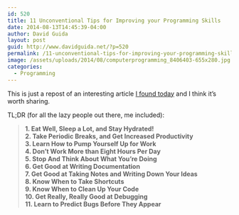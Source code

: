 ```yaml
---
id: 520
title: 11 Unconventional Tips for Improving your Programming Skills
date: 2014-08-13T14:45:39-04:00
author: David Guida
layout: post
guid: http://www.davidguida.net/?p=520
permalink: /11-unconventional-tips-for-improving-your-programming-skills/
image: /assets/uploads/2014/08/computerprogramming_8406403-655x280.jpg
categories:
  - Programming
---
```

This is just a repost of an interesting article <a title="11 Unconventional Tips for Improving your Programming Skills" href="http://superheroesinracecars.com/2014/07/01/11-unconventional-tips-for-improving-your-programming-skills/" target="_blank">I found today</a> and I think it&#8217;s worth sharing.

TL;DR (for all the lazy people out there, me included):

> **1. Eat Well, Sleep a Lot, and Stay Hydrated!**  
>  **2. Take Periodic Breaks, and Get Increased Productivity**  
>  **3. Learn How to Pump Yourself Up for Work**  
>  **4. Don’t Work More than Eight Hours Per Day**  
>  **5. Stop And Think About What You’re Doing**  
>  **6. Get Good at Writing Documentation**  
>  **7. Get Good at Taking Notes and Writing Down Your Ideas**  
>  **8. Know When to Take Shortcuts**  
>  **9. Know When to Clean Up Your Code**  
>  **10. Get Really, Really Good at Debugging**  
>  **11. Learn to Predict Bugs Before They Appear**

<div class="post-details-footer-widgets">
</div>